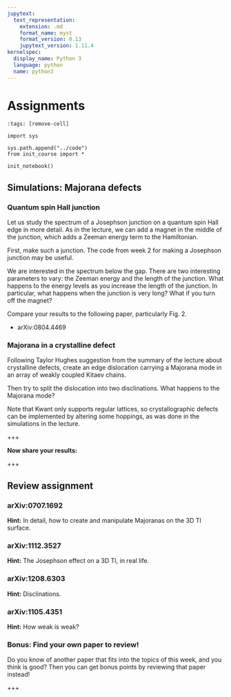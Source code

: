 ```yaml
---
jupytext:
  text_representation:
    extension: .md
    format_name: myst
    format_version: 0.13
    jupytext_version: 1.11.4
kernelspec:
  display_name: Python 3
  language: python
  name: python3
---
```


# Assignments

```{code-cell} ipython3
:tags: [remove-cell]

import sys

sys.path.append("../code")
from init_course import *

init_notebook()
```

## Simulations: Majorana defects

### Quantum spin Hall junction

Let us study the spectrum of a Josephson junction on a quantum spin Hall edge in more detail. As in the lecture, we can add a magnet in the middle of the junction, which adds a Zeeman energy term to the Hamiltonian.

First, make such a junction. The code from week 2 for making a Josephson junction may be useful.

We are interested in the spectrum below the gap. There are two interesting parameters to vary: the Zeeman energy and the length of the junction. What happens to the energy levels as you increase the length of the junction. In particular, what happens when the junction is very long? What if you turn off the magnet?

Compare your results to the following paper, particularly Fig. 2.

* arXiv:0804.4469

### Majorana in a crystalline defect

Following Taylor Hughes suggestion from the summary of the lecture about crystalline defects, create an edge dislocation carrying a Majorana mode in an array of weakly coupled Kitaev chains.

Then try to split the dislocation into two disclinations. What happens to the Majorana mode?

Note that Kwant only supports regular lattices, so crystallographic defects can be implemented by altering some hoppings, as was done in the simulations in the lecture.

+++

**Now share your results:**

+++

## Review assignment

### arXiv:0707.1692

**Hint:** In detail, how to create and manipulate Majoranas on the 3D TI surface.

### arXiv:1112.3527

**Hint:** The Josephson effect on a 3D TI, in real life.

### arXiv:1208.6303

**Hint:** Disclinations.

### arXiv:1105.4351

**Hint:** How weak is weak?

### Bonus: Find your own paper to review!

Do you know of another paper that fits into the topics of this week, and you think is good?
Then you can get bonus points by reviewing that paper instead!

+++
